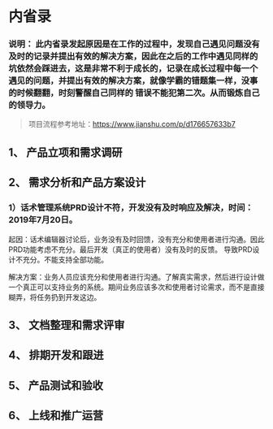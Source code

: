 # 内省录
### 说明： 此内省录发起原因是在工作的过程中，发现自己遇见问题没有及时的记录并提出有效的解决方案，因此在之后的工作中遇见同样的坑依然会踩进去，这是非常不利于成长的，记录在成长过程中每一个遇见的问题，并提出有效的解决方案，就像学霸的错题集一样，没事的时候翻翻，时刻警醒自己同样的 错误不能犯第二次。从而锻炼自己的领导力。
> 项目流程参考地址：https://www.jianshu.com/p/d176657633b7

## 1、 产品立项和需求调研


## 2、 需求分析和产品方案设计
### 1）话术管理系统PRD设计不符，开发没有及时响应及解决，时间：2019年7月20日。
起因：话术编辑器讨论后，业务没有及时回馈，没有充分和使用者进行沟通。因此PRD功能考虑不充分。最后开发（真正的使用者）没有及时的反馈。
导致PRD设计不充分。不能支持全部功能。

解决方案：业务人员应该充分和使用者进行沟通。了解真实需求，然后进行设计做一个真正可以支持业务的系统。期间业务应该多次和使用者讨论需求，而不是直接糊弄，将任务扔到开发这边。


## 3、 文档整理和需求评审



## 4、 排期开发和跟进



## 5、 产品测试和验收




## 6、 上线和推广运营
